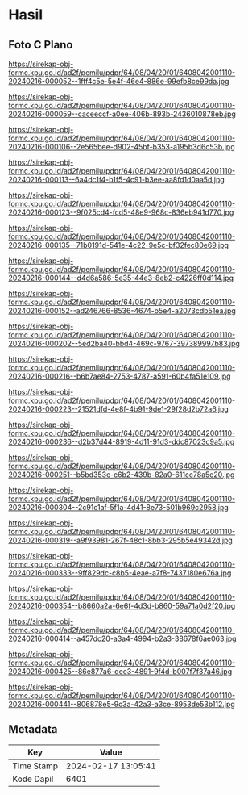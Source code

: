 # Hasil

## Foto C Plano

https://sirekap-obj-formc.kpu.go.id/ad2f/pemilu/pdpr/64/08/04/20/01/6408042001110-20240216-000052--1fff4c5e-5e4f-46e4-886e-99efb8ce99da.jpg

https://sirekap-obj-formc.kpu.go.id/ad2f/pemilu/pdpr/64/08/04/20/01/6408042001110-20240216-000059--caceeccf-a0ee-406b-893b-2436010878eb.jpg

https://sirekap-obj-formc.kpu.go.id/ad2f/pemilu/pdpr/64/08/04/20/01/6408042001110-20240216-000106--2e565bee-d902-45bf-b353-a195b3d6c53b.jpg

https://sirekap-obj-formc.kpu.go.id/ad2f/pemilu/pdpr/64/08/04/20/01/6408042001110-20240216-000113--6a4dc1f4-b1f5-4c91-b3ee-aa8fd1d0aa5d.jpg

https://sirekap-obj-formc.kpu.go.id/ad2f/pemilu/pdpr/64/08/04/20/01/6408042001110-20240216-000123--9f025cd4-fcd5-48e9-968c-836eb941d770.jpg

https://sirekap-obj-formc.kpu.go.id/ad2f/pemilu/pdpr/64/08/04/20/01/6408042001110-20240216-000135--71b0191d-541e-4c22-9e5c-bf32fec80e69.jpg

https://sirekap-obj-formc.kpu.go.id/ad2f/pemilu/pdpr/64/08/04/20/01/6408042001110-20240216-000144--d4d6a586-5e35-44e3-8eb2-c4226ff0d114.jpg

https://sirekap-obj-formc.kpu.go.id/ad2f/pemilu/pdpr/64/08/04/20/01/6408042001110-20240216-000152--ad246766-8536-4674-b5e4-a2073cdb51ea.jpg

https://sirekap-obj-formc.kpu.go.id/ad2f/pemilu/pdpr/64/08/04/20/01/6408042001110-20240216-000202--5ed2ba40-bbd4-469c-9767-397389997b83.jpg

https://sirekap-obj-formc.kpu.go.id/ad2f/pemilu/pdpr/64/08/04/20/01/6408042001110-20240216-000216--b6b7ae84-2753-4787-a591-60b4fa51e109.jpg

https://sirekap-obj-formc.kpu.go.id/ad2f/pemilu/pdpr/64/08/04/20/01/6408042001110-20240216-000223--21521dfd-4e8f-4b91-9de1-29f28d2b72a6.jpg

https://sirekap-obj-formc.kpu.go.id/ad2f/pemilu/pdpr/64/08/04/20/01/6408042001110-20240216-000236--d2b37d44-8919-4d11-91d3-ddc87023c9a5.jpg

https://sirekap-obj-formc.kpu.go.id/ad2f/pemilu/pdpr/64/08/04/20/01/6408042001110-20240216-000251--b5bd353e-c6b2-439b-82a0-611cc78a5e20.jpg

https://sirekap-obj-formc.kpu.go.id/ad2f/pemilu/pdpr/64/08/04/20/01/6408042001110-20240216-000304--2c91c1af-5f1a-4d41-8e73-501b969c2958.jpg

https://sirekap-obj-formc.kpu.go.id/ad2f/pemilu/pdpr/64/08/04/20/01/6408042001110-20240216-000319--a9f93981-267f-48c1-8bb3-295b5e49342d.jpg

https://sirekap-obj-formc.kpu.go.id/ad2f/pemilu/pdpr/64/08/04/20/01/6408042001110-20240216-000333--9ff829dc-c8b5-4eae-a7f8-7437180e676a.jpg

https://sirekap-obj-formc.kpu.go.id/ad2f/pemilu/pdpr/64/08/04/20/01/6408042001110-20240216-000354--b8660a2a-6e6f-4d3d-b860-59a71a0d2f20.jpg

https://sirekap-obj-formc.kpu.go.id/ad2f/pemilu/pdpr/64/08/04/20/01/6408042001110-20240216-000414--a457dc20-a3a4-4994-b2a3-38678f6ae063.jpg

https://sirekap-obj-formc.kpu.go.id/ad2f/pemilu/pdpr/64/08/04/20/01/6408042001110-20240216-000425--86e877a6-dec3-4891-9f4d-b007f7f37a46.jpg

https://sirekap-obj-formc.kpu.go.id/ad2f/pemilu/pdpr/64/08/04/20/01/6408042001110-20240216-000441--806878e5-9c3a-42a3-a3ce-8953de53b112.jpg


## Metadata

| Key        | Value               |
| ---------- | ------------------- |
| Time Stamp | 2024-02-17 13:05:41 |
| Kode Dapil | 6401                |



